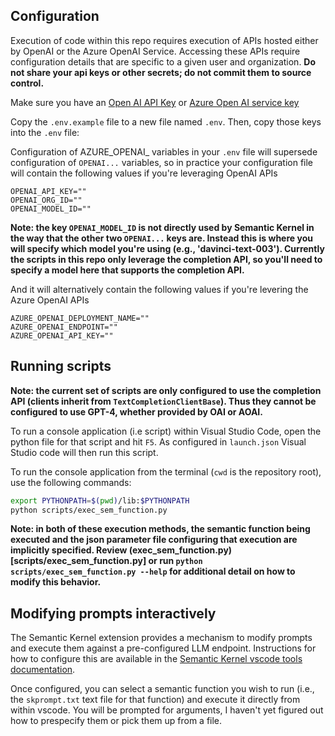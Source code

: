 ## Configuration

Execution of code within this repo requires execution of APIs hosted either by OpenAI or the Azure OpenAI Service. Accessing these APIs require configuration details that are specific to a given user and organization. **Do not share your api keys or other secrets; do not commit them to source control.**

Make sure you have an
[Open AI API Key](https://openai.com/api/) or
[Azure Open AI service key](https://learn.microsoft.com/azure/cognitive-services/openai/quickstart?pivots=rest-api)

Copy the `.env.example` file to a new file named `.env`. Then, copy those keys into the `.env` file:

Configuration of AZURE_OPENAI_ variables in your `.env` file will supersede configuration of `OPENAI...` variables, so in practice your configuration file will contain the following values if you're leveraging OpenAI APIs

```
OPENAI_API_KEY=""
OPENAI_ORG_ID=""
OPENAI_MODEL_ID=""
```

**Note: the key `OPENAI_MODEL_ID` is not directly used by Semantic Kernel in the way that the other two `OPENAI...` keys are. Instead this is where you will specify which model you're using (e.g., 'davinci-text-003'). Currently the scripts in this repo only leverage the completion API, so you'll need to specify a model here that supports the completion API.**

And it will alternatively contain the following values if you're levering the Azure OpenAI APIs

```
AZURE_OPENAI_DEPLOYMENT_NAME=""
AZURE_OPENAI_ENDPOINT=""
AZURE_OPENAI_API_KEY=""
```

## Running scripts

**Note: the current set of scripts are only configured to use the completion API (clients inherit from `TextCompletionClientBase`). Thus they cannot be configured to use GPT-4, whether provided by OAI or AOAI.**

To run a console application (i.e script) within Visual Studio Code, open the python file for that script and hit `F5`.
As configured in `launch.json` Visual Studio code will then run this script.

To run the console application from the terminal (`cwd` is the repository root), use the following commands:

```bash
export PYTHONPATH=$(pwd)/lib:$PYTHONPATH
python scripts/exec_sem_function.py
```

**Note: in both of these execution methods, the semantic function being executed and the json parameter file configuring that execution are implicitly specified. Review (exec_sem_function.py)[scripts/exec_sem_function.py] or run `python scripts/exec_sem_function.py --help` for additional detail on how to modify this behavior.**

## Modifying prompts interactively

The Semantic Kernel extension provides a mechanism to modify prompts and execute them against a pre-configured LLM endpoint. Instructions for how to configure this are available in the [Semantic Kernel vscode tools documentation](https://learn.microsoft.com/en-us/semantic-kernel/vs-code-tools/).

Once configured, you can select a semantic function you wish to run (i.e., the `skprompt.txt` text file for that function) and execute it directly from within vscode. You will be prompted for arguments, I haven't yet figured out how to prespecify them or pick them up from a file.
